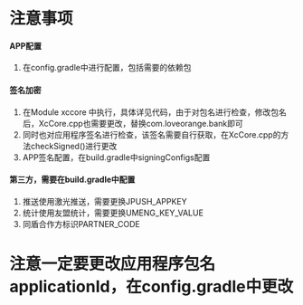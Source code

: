 # 注意事项

#### APP配置
1. 在config.gradle中进行配置，包括需要的依赖包

#### 签名加密
1. 在Module xccore 中执行，具体详见代码，由于对包名进行检查，修改包名后，XcCore.cpp也需要更改，替换com.loveorange.bank即可
2. 同时也对应用程序签名进行检查，该签名需要自行获取，在XcCore.cpp的方法checkSigned()进行更改
3. APP签名配置，在build.gradle中signingConfigs配置

#### 第三方，需要在build.gradle中配置
1. 推送使用激光推送，需要更换JPUSH_APPKEY
2. 统计使用友盟统计，需要更换UMENG_KEY_VALUE
3. 同盾合作方标识PARTNER_CODE


# 注意一定要更改应用程序包名applicationId，在config.gradle中更改